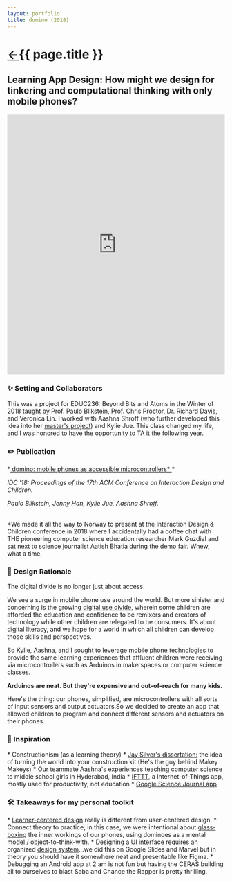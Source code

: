 ```yaml
---
layout: portfolio
title: domino (2018)
---
```

<h1><a href="/">&#8592;</a>{{ page.title }}</h1>
<h2> Learning App Design: How might we design for tinkering and computational thinking with only mobile phones?</h2>
<iframe src="https://docs.google.com/presentation/d/e/2PACX-1vQlBDrkUKOhJDZ7AICsePvXrDaghBOs5kVQMwAicLwZw80s6_Iw3DbLXjXtzXP97QYdI_PpFAL40gU7/embed?start=false&loop=false&delayms=3000" frameborder="0" width="100%" height="600px" allowfullscreen="true" mozallowfullscreen="true" webkitallowfullscreen="true"></iframe>


<h3>✨ Setting and Collaborators</h3>
This was a project for EDUC236: Beyond Bits and Atoms in the Winter of 2018 taught by Prof. Paulo Blikstein, Prof. Chris Proctor, Dr. Richard Davis, and Veronica Lin. I worked with Aashna Shroff (who further developed this idea into her <a href="https://ed.stanford.edu/ldt/students/ma-projects/domino" target="_blank"> master's project</a>) and Kylie Jue. This class changed my life, and I was honored to have the opportunity to TA it the following year.

<h3>✏️ Publication</h3>
*<a href="https://dl.acm.org/doi/10.1145/3202185.3213524" target="\_blank"> domino: mobile phones as accessible microcontrollers* </a>*

*IDC '18: Proceedings of the 17th ACM Conference on Interaction Design and Children.*

*Paulo Blikstein, Jenny Han, Kylie Jue, Aashna Shroff.*

<br>
*We made it all the way to Norway to present at the Interaction Design & Children conference in 2018 where I accidentally had a coffee chat with THE pioneering computer science education researcher Mark Guzdial and sat next to science journalist Aatish Bhatia during the demo fair. Whew, what a time.

<h3>💭 Design Rationale</h3>
The digital divide is no longer just about access.

We see a surge in mobile phone use around the world. But more sinister and concerning is the growing <a href="https://doi.org/10.1002/trtr.1603" target="\_blank">digital use divide</a>, wherein some children are afforded the education and confidence to be remixers and creators of technology
while other children are relegated to be consumers. It's about digital literacy, and we hope for a world in which all children can develop those skills and perspectives.

So Kylie, Aashna, and I sought to leverage mobile phone technologies to provide the same learning experiences that affluent children were receiving via microcontrollers such as Arduinos in makerspaces or computer science classes.

**Arduinos are neat. But they're expensive and out-of-reach for many kids.**

Here's the thing: our phones, simplified, are microcontrollers with all sorts of input sensors and output actuators.So we decided to create an app that allowed children to program and connect different sensors and actuators on their phones.

<h3>🤔 Inspiration</h3>
* Constructionism (as a learning theory)
* <a href="https://dspace.mit.edu/handle/1721.1/95590" target="\_blank">Jay Silver's dissertation:</a> the idea of turning the world into your construction kit (He's the guy behind Makey Makeys)
* Our teammate Aashna's experiences teaching computer science to middle school girls in Hyderabad, India
* <a href="https://ifttt.com/" target="\_blank">IFTTT</a>, a Internet-of-Things app, mostly used for productivity, not education
* <a href="https://sciencejournal.withgoogle.com/" target="\_blank">Google Science Journal app</a>

<h3>🛠️ Takeaways for my personal toolkit </h3>
* <a href="http://papers.cumincad.org/data/works/att/952f.content.pdf" target="_blank">Learner-centered design</a> really is different from user-centered design.
* Connect theory to practice; in this case, we were intentional about <a href="https://dl.acm.org/doi/10.5555/1161135.1161153" target="_blank">glass-boxing</a> the inner workings of our phones, using dominoes as a mental model / object-to-think-with.
* Designing a UI interface requires an organized <a href="https://www.invisionapp.com/inside-design/guide-to-design-systems/" target="_blank">design system</a>...we did this on Google Slides and Marvel but in theory you should have it somewhere neat and presentable like Figma.
* Debugging an Android app at 2 am is not fun but having the CERAS building all to ourselves to blast Saba and Chance the Rapper is pretty thrilling.  
